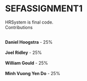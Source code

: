 # SEFASSIGNMENT1
HRSystem is final code.<br>
Contributions <br><br>

<b>Daniel Hoogstra</b> - 25% <br><br>
<b>Joel Ridley</b> - 25%<br><br>
<b>William Gould</b> - 25% <br><br>
<b>Minh Vuong Yen Do</b> -  25% 
